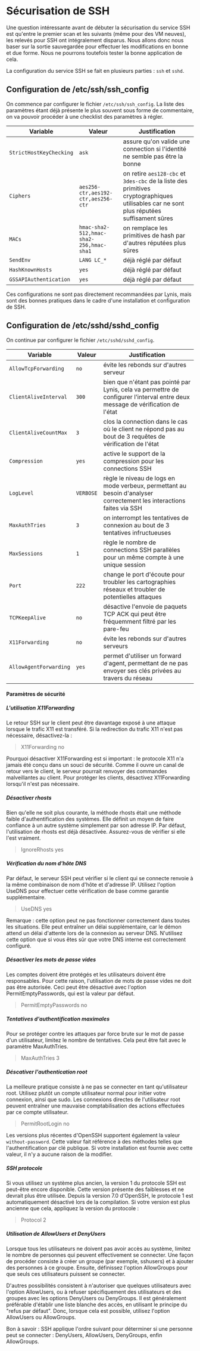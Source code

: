 # Sécurisation de SSH

Une question intéressante avant de débuter la sécurisation du service SSH est qu'entre le premier scan et les suivants (même pour des VM neuves), les relevés pour SSH ont intégralement disparus.
Nous allons donc nous baser sur la sortie sauvegardée pour effectuer les modifications en bonne et due forme.
Nous ne pourrons toutefois tester la bonne application de cela.

La configuration du service SSH se fait en plusieurs parties : `ssh` et `sshd`.

## Configuration de /etc/ssh/ssh_config

On commence par configurer le fichier `/etc/ssh/ssh_config`.
La liste des paramètres étant déjà présente le plus souvent sous forme de commentaire, on va pouvoir procéder à une checklist des paramètres à régler.

| Variable                | Valeur                                  | Justification |
|-------------------------|-----------------------------------------|---|
| `StrictHostKeyChecking` | `ask`                                   | assure qu'on valide une connection si l'identité ne semble pas être la bonne |
| `Ciphers`               | `aes256-ctr,aes192-ctr,aes256-ctr`      | on retire `aes128-cbc` et `3des-cbc` de la liste des primitives cryptographiques utilisables car ne sont plus réputées suffisament sûres |
| `MACs`                  | `hmac-sha2-512,hmac-sha2-256,hmac-sha1` | on remplace les primitives de hash par d'autres réputées plus sûres |
| `SendEnv`               | `LANG LC_*`                             | déjà réglé par défaut |
| `HashKnownHosts`        | `yes`                                   | déjà réglé par défaut |
| `GSSAPIAuthentication`  | `yes`                                   | déjà réglé par défaut |

Ces configurations ne sont pas directement recommandées par Lynis, mais sont des bonnes pratiques dans le cadre d'une installation et configuration de SSH.

## Configuration de /etc/sshd/sshd_config

On continue par configurer le fichier `/etc/sshd/sshd_config`.

| Variable               | Valeur | Justification |
|------------------------|---|---|
| `AllowTcpForwarding`   | `no` | évite les rebonds sur d'autres serveur |
| `ClientAliveInterval`  | `300` | bien que n'étant pas pointé par Lynis, cela va permettre de configurer l'interval entre deux message de vérification de l'état |
| `ClientAliveCountMax`  | `3` | clos la connection dans le cas où le client ne répond pas au bout de 3 requêtes de vérification de l'état |
| `Compression`          | `yes` | active le support de la compression pour les connections SSH |
| `LogLevel`             | `VERBOSE` | règle le niveau de logs en mode verbeux, permettant au besoin d'analyser correctement les interactions faites via SSH |
| `MaxAuthTries`         | `3` | on interrompt les tentatives de connexion au bout de 3 tentatives infructueuses |
| `MaxSessions`          | `1` | règle le nombre de connections SSH parallèles pour un même compte à une unique session |
| `Port`                 | `222` | change le port d'écoute pour troubler les cartographies réseaux et troubler de potentielles attaques |
| `TCPKeepAlive`         | `no` | désactive l'envoie de paquets TCP ACK qui peut être fréquemment filtré par les pare-feu |
| `X11Forwarding`        | `no` | évite les rebonds sur d'autres serveurs |
| `AllowAgentForwarding` | `yes` | permet d'utiliser un forward d'agent, permettant de ne pas envoyer ses clés privées au travers du réseau |


#### Paramètres de sécurité

##### L'utilisation X11Forwarding

Le retour SSH sur le client peut être davantage exposé à une attaque lorsque le trafic X11 est transféré. Si la redirection du trafic X11 n'est pas nécessaire, désactivez-la :

> X11Forwarding no

Pourquoi désactiver X11Forwarding est si important : le protocole X11 n'a jamais été conçu dans un souci de sécurité. Comme il ouvre un canal de retour vers le client, le serveur pourrait renvoyer des commandes malveillantes au client. Pour protéger les clients, désactivez X11Forwarding lorsqu'il n'est pas nécessaire.

##### Désactiver rhosts

Bien qu'elle ne soit plus courante, la méthode rhosts était une méthode faible d'authentification des systèmes. Elle définit un moyen de faire confiance à un autre système simplement par son adresse IP. Par défaut, l'utilisation de rhosts est déjà désactivée. Assurez-vous de vérifier si elle l'est vraiment.

> IgnoreRhosts yes

#####  Vérification du nom d'hôte DNS

Par défaut, le serveur SSH peut vérifier si le client qui se connecte renvoie à la même combinaison de nom d'hôte et d'adresse IP. Utilisez l'option UseDNS pour effectuer cette vérification de base comme garantie supplémentaire.

> UseDNS yes

Remarque : cette option peut ne pas fonctionner correctement dans toutes les situations. Elle peut entraîner un délai supplémentaire, car le démon attend un délai d'attente lors de la connexion au serveur DNS. N'utilisez cette option que si vous êtes sûr que votre DNS interne est correctement configuré.

##### Désactiver les mots de passe vides

Les comptes doivent être protégés et les utilisateurs doivent être responsables. Pour cette raison, l'utilisation de mots de passe vides ne doit pas être autorisée. Ceci peut être désactivé avec l'option PermitEmptyPasswords, qui est la valeur par défaut.

> PermitEmptyPasswords no


##### Tentatives d'authentification maximales

Pour se protéger contre les attaques par force brute sur le mot de passe d'un utilisateur, limitez le nombre de tentatives. Cela peut être fait avec le paramètre MaxAuthTries.

> MaxAuthTries 3

##### Déscativer l'authentication root

La meilleure pratique consiste à ne pas se connecter en tant qu'utilisateur root. Utilisez plutôt un compte utilisateur normal pour initier votre connexion, ainsi que sudo. Les connexions directes de l'utilisateur root peuvent entraîner une mauvaise comptabilisation des actions effectuées par ce compte utilisateur.

> PermitRootLogin no

Les versions plus récentes d'OpenSSH supportent également la valeur `without-password`. Cette valeur fait référence à des méthodes telles que l'authentification par clé publique. Si votre installation est fournie avec cette valeur, il n'y a aucune raison de la modifier.


##### SSH protocole

Si vous utilisez un système plus ancien, la version 1 du protocole SSH est peut-être encore disponible. Cette version présente des faiblesses et ne devrait plus être utilisée. Depuis la version 7.0 d'OpenSSH, le protocole 1 est automatiquement désactivé lors de la compilation. Si votre version est plus ancienne que cela, appliquez la version du protocole :

> Protocol 2

##### Utilisation de AllowUsers et DenyUsers

Lorsque tous les utilisateurs ne doivent pas avoir accès au système, limitez le nombre de personnes qui peuvent effectivement se connecter. Une façon de procéder consiste à créer un groupe (par exemple, sshusers) et à ajouter des personnes à ce groupe. Ensuite, définissez l'option AllowGroups pour que seuls ces utilisateurs puissent se connecter.

D'autres possibilités consistent à n'autoriser que quelques utilisateurs avec l'option AllowUsers, ou à refuser spécifiquement des utilisateurs et des groupes avec les options DenyUsers ou DenyGroups. Il est généralement préférable d'établir une liste blanche des accès, en utilisant le principe du "refus par défaut". Donc, lorsque cela est possible, utilisez l'option AllowUsers ou AllowGroups.

Bon à savoir : SSH applique l'ordre suivant pour déterminer si une personne peut se connecter : DenyUsers, AllowUsers, DenyGroups, enfin AllowGroups.
